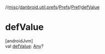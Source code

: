 //[misc](../../../../index.md)/[danbroid.util.prefs](../../index.md)/[Prefs](../index.md)/[Pref](index.md)/[defValue](def-value.md)

# defValue

[androidJvm]\
val [defValue](def-value.md): [Any](https://kotlinlang.org/api/latest/jvm/stdlib/kotlin/-any/index.html)?
